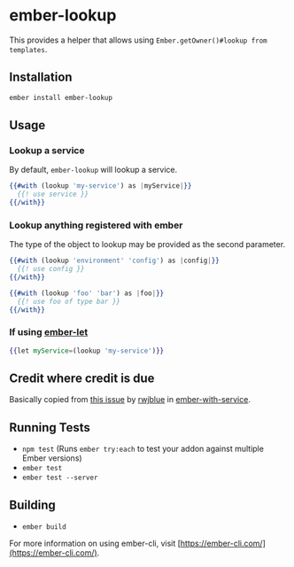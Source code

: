 # ember-lookup

This provides a helper that allows using `Ember.getOwner()#lookup from templates`.

## Installation

```sh
ember install ember-lookup
```

## Usage

### Lookup a service
By default, `ember-lookup` will lookup a service.
```hbs
{{#with (lookup 'my-service') as |myService|}}
  {{! use service }}
{{/with}}
```

### Lookup anything registered with ember
The type of the object to lookup may be provided as the second parameter.
```hbs
{{#with (lookup 'environment' 'config') as |config|}}
  {{! use config }}
{{/with}}
```

```hbs
{{#with (lookup 'foo' 'bar') as |foo|}}
  {{! use foo of type bar }}
{{/with}}
```

### If using [ember-let](https://github.com/thefrontside/ember-let)
```hbs
{{let myService=(lookup 'my-service')}}
```

## Credit where credit is due
Basically copied from [this issue](https://github.com/rtablada/ember-with-service/issues/2) by [rwjblue](https://github.com/rwjblue) in [ember-with-service](https://github.com/rtablada/ember-with-service).

## Running Tests

* `npm test` (Runs `ember try:each` to test your addon against multiple Ember versions)
* `ember test`
* `ember test --server`

## Building

* `ember build`

For more information on using ember-cli, visit [https://ember-cli.com/](https://ember-cli.com/).
